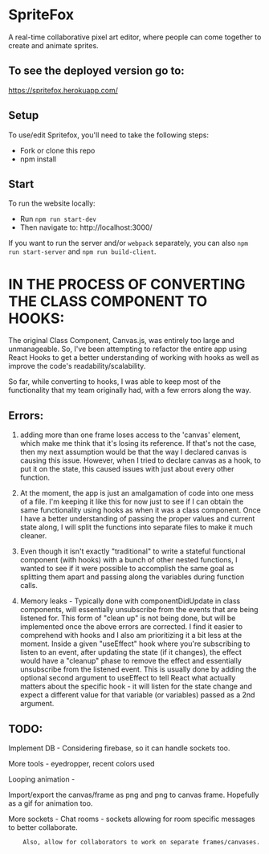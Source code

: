 # SpriteFox

A real-time collaborative pixel art editor, where people can come together to create and animate sprites.

## To see the deployed version go to:

https://spritefox.herokuapp.com/

## Setup

To use/edit Spritefox, you'll need to take the following steps:

* Fork or clone this repo
* npm install

## Start

To run the website locally:

* Run `npm run start-dev`
* Then navigate to:
  http://localhost:3000/

If you want to run the server and/or `webpack` separately, you can also
`npm run start-server` and `npm run build-client`.



# IN THE PROCESS OF CONVERTING THE CLASS COMPONENT TO HOOKS:

The original Class Component, Canvas.js, was entirely too large and unmanageable. 
So, I've been attempting to refactor the entire app using React Hooks to get a better understanding 
of working with hooks as well as improve the code's readability/scalability.

So far, while converting to hooks, I was able to keep most of the functionality that my team originally had, 
with a few errors along the way.


## Errors:

1) adding more than one frame loses access to the 'canvas' element, which make me think that it's losing its reference. 
If that's not the case, then my next assumption would be that the way I declared canvas is causing this issue. 
However, when I tried to declare canvas as a hook, to put it on the state, this caused issues with just about every other function.

2) At the moment, the app is just an amalgamation of code into one mess of a file. 
I'm keeping it like this for now just to see if I can obtain the same functionality using hooks as when it was a class component. 
Once I have a better understanding of passing the proper values and current state along, 
I will split the functions into separate files to make it much cleaner.

3) Even though it isn't exactly "traditional" to write a stateful functional component (with hooks) with a bunch of other nested functions, I wanted to see if it were possible to accomplish the same goal as splitting them apart and passing along the variables during function calls.

4) Memory leaks - Typically done with componentDidUpdate in class components, 
will essentially unsubscribe from the events that are being listened for. 
This form of "clean up" is not being done, but will be implemented once the above errors are corrected. 
I find it easier to comprehend with hooks and I also am prioritizing it a bit less at the moment. 
Inside a given "useEffect" hook where you're subscribing to listen to an event, after updating the state (if it changes), 
the effect would have a "cleanup" phase to remove the effect and essentially unsubscribe from the listened event. 
This is usually done by adding the optional second argument to useEffect to tell React what actually matters about 
the specific hook - it will listen for the state change and expect a different value for that variable (or variables) 
passed as a 2nd argument.


## TODO:

Implement DB - Considering firebase, so it can handle sockets too.

More tools - eyedropper, recent colors used

Looping animation - 

Import/export the canvas/frame as png and png to canvas frame.  Hopefully as a gif for animation too.

More sockets - Chat rooms - sockets allowing for room specific messages to better collaborate.
        
        Also, allow for collaborators to work on separate frames/canvases.

